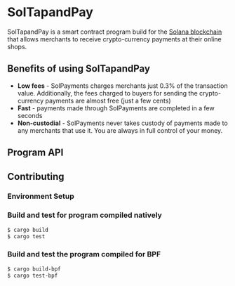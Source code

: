 # SolTapandPay


SolTapandPay is a smart contract program build for the [Solana blockchain](https://solana.com/) that allows merchants to receive crypto-currency payments at their online shops.


## Benefits of using SolTapandPay

- **Low fees** - SolPayments charges merchants just 0.3% of the transaction value.  Additionally, the fees charged to buyers for sending the crypto-currency payments are almost free (just a few cents)
- **Fast** - payments made through SolPayments are completed in a few seconds
- **Non-custodial** - SolPayments never takes custody of payments made to any merchants that use it.  You are always in full control of your money.

## Program API

## Contributing

### Environment Setup


### Build and test for program compiled natively

```sh
$ cargo build
$ cargo test
```

### Build and test the program compiled for BPF

```sh
$ cargo build-bpf
$ cargo test-bpf
```
